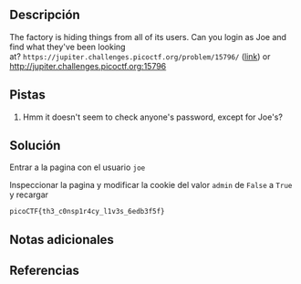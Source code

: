 ## Descripción
The factory is hiding things from all of its users. Can you login as Joe and find what they've been looking at? `https://jupiter.challenges.picoctf.org/problem/15796/` ([link](https://jupiter.challenges.picoctf.org/problem/15796/)) or http://jupiter.challenges.picoctf.org:15796

## Pistas
1. Hmm it doesn't seem to check anyone's password, except for Joe's?
## Solución
Entrar a la pagina con el usuario `joe`

Inspeccionar la pagina y modificar la cookie del valor `admin` de `False` a `True` y recargar

`picoCTF{th3_c0nsp1r4cy_l1v3s_6edb3f5f}`

## Notas adicionales

## Referencias